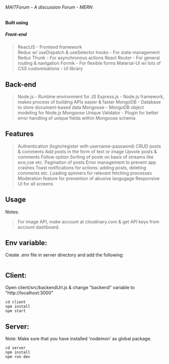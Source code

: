 ###### MAITForum - A discussion Forum - MERN
#### Built using
##### Front-end
>ReactJS - Frontend framework <br>
>Redux w/ useDispatch & useSelector hooks - For state management
>Redux Thunk - For asynchronous actions
>React Router - For general routing & navigation
>Formik - For flexible forms
>Material-UI w/ lots of CSS customisations - UI library
## Back-end
>Node.js - Runtime environment for JS
>Express.js - Node.js framework, makes process of building APIs easier & faster
>MongoDB - Database to store document-based data
>Mongoose - MongoDB object modeling for Node.js
>Mongoose Unique Validator - Plugin for better error handling of unique fields within Mongoose schema
## Features
>Authentication (login/register with username-password)
>CRUD posts & comments
>Add posts in the form of text or image
>Upvote posts & comments
>Follow option
>Sorting of posts on basis of streams like ece,cse etc.
>Pagination of posts
>Error management to prevent app crashes
>Toast notifications for actions: adding posts, deleting comments etc.
>Loading spinners for relevant fetching processes
>Moderation feature for prevention of abusive langugage
>Responsive UI for all screens
## Usage
Notes:

>For image API, make account at cloudinary.com & get API keys from account dashboard.

## Env variable:
Create .env file in server directory and add the following:

```MONGODB_URI = "Your Mongo URI"
```

## Client:
Open client/src/backendUrl.js & change "backend" variable to "http://localhost:3000"
```
cd client
npm install
npm start
```
## Server:
Note: Make sure that you have installed 'nodemon' as global package.
```
cd server
npm install
npm run dev
```
